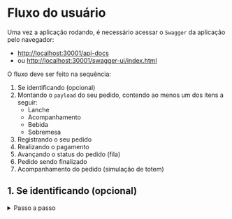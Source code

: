# Fluxo do usuário

Uma vez a aplicação rodando, é necessário acessar o `Swagger` da aplicação pelo navegador:

- [http://localhost:30001/api-docs](http://localhost:30001/api-docs)
- ou [http://localhost:30001/swagger-ui/index.html](http://localhost:30001/swagger-ui/index.html)

O fluxo deve ser feito na sequência:

1. Se identificando (opcional)
2. Montando o `payload` do seu pedido, contendo ao menos um dos itens a seguir:
    - Lanche
    - Acompanhamento
    - Bebida
    - Sobremesa
3. Registrando o seu pedido
4. Realizando o pagamento
5. Avançando o status do pedido (fila)
6. Pedido sendo finalizado
7. Acompanhamento do pedido (simulação de totem)

## 1. Se identificando (opcional)

<details>
  <summary>Passo a passo</summary>

Seguindo o cenário feliz, faça o cadastro do seu cliente. E com o id que irá retornar da `response`, você irá utilizá-lo nas etapas seguintes.

### Via Swagger

[http://localhost:30001/swagger-ui/index.html#/Cliente/cadastrarCliente](http://localhost:30001/swagger-ui/index.html#/Cliente/cadastrarCliente)

### Via Terminal

`POST http://localhost:30001/api/v1/clientes`

```bash
curl -X 'POST' \
'http://localhost:30001/api/v1/clientes' \
-H 'accept: */*' \
-H 'Content-Type: application/json' \
-d '{
    "nome": "Nome do cliente",
    "email": "email@provedor.com",
    "cpf": "12121212121"
}'
```

### Resposta

```json
{
  "nome": "Nome do cliente",
  "email": "email@provedor.com",
  "id": "1",
  "uuid": "00000000-0000-0000-0000-000000000000"
}
```

Com isso, você terá seu cliente cadastrado.
</details>